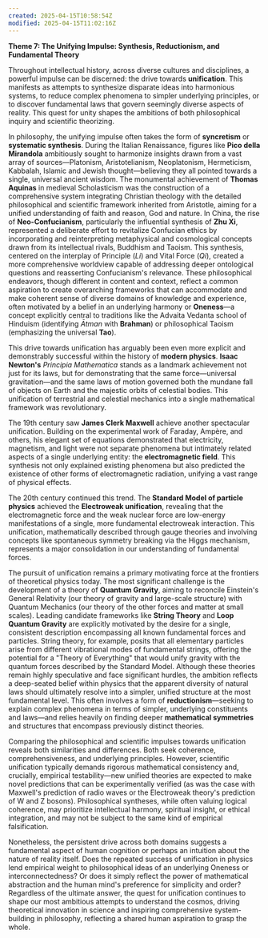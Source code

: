 ```yaml
---
created: 2025-04-15T10:58:54Z
modified: 2025-04-15T11:02:16Z
---
```


**Theme 7: The Unifying Impulse: Synthesis, Reductionism, and Fundamental Theory**

Throughout intellectual history, across diverse cultures and disciplines, a powerful impulse can be discerned: the drive towards **unification**. This manifests as attempts to synthesize disparate ideas into harmonious systems, to reduce complex phenomena to simpler underlying principles, or to discover fundamental laws that govern seemingly diverse aspects of reality. This quest for unity shapes the ambitions of both philosophical inquiry and scientific theorizing.

In philosophy, the unifying impulse often takes the form of **syncretism** or **systematic synthesis**. During the Italian Renaissance, figures like **Pico della Mirandola** ambitiously sought to harmonize insights drawn from a vast array of sources—Platonism, Aristotelianism, Neoplatonism, Hermeticism, Kabbalah, Islamic and Jewish thought—believing they all pointed towards a single, universal ancient wisdom. The monumental achievement of **Thomas Aquinas** in medieval Scholasticism was the construction of a comprehensive system integrating Christian theology with the detailed philosophical and scientific framework inherited from Aristotle, aiming for a unified understanding of faith and reason, God and nature. In China, the rise of **Neo-Confucianism**, particularly the influential synthesis of **Zhu Xi**, represented a deliberate effort to revitalize Confucian ethics by incorporating and reinterpreting metaphysical and cosmological concepts drawn from its intellectual rivals, Buddhism and Taoism. This synthesis, centered on the interplay of Principle (*Li*) and Vital Force (*Qi*), created a more comprehensive worldview capable of addressing deeper ontological questions and reasserting Confucianism's relevance. These philosophical endeavors, though different in content and context, reflect a common aspiration to create overarching frameworks that can accommodate and make coherent sense of diverse domains of knowledge and experience, often motivated by a belief in an underlying harmony or **Oneness**—a concept explicitly central to traditions like the Advaita Vedanta school of Hinduism (identifying *Ātman* with **Brahman**) or philosophical Taoism (emphasizing the universal **Tao**).

This drive towards unification has arguably been even more explicit and demonstrably successful within the history of **modern physics**. **Isaac Newton's** *Principia Mathematica* stands as a landmark achievement not just for its laws, but for demonstrating that the same force—universal gravitation—and the same laws of motion governed both the mundane fall of objects on Earth and the majestic orbits of celestial bodies. This unification of terrestrial and celestial mechanics into a single mathematical framework was revolutionary.

The 19th century saw **James Clerk Maxwell** achieve another spectacular unification. Building on the experimental work of Faraday, Ampère, and others, his elegant set of equations demonstrated that electricity, magnetism, and light were not separate phenomena but intimately related aspects of a single underlying entity: the **electromagnetic field**. This synthesis not only explained existing phenomena but also predicted the existence of other forms of electromagnetic radiation, unifying a vast range of physical effects.

The 20th century continued this trend. The **Standard Model of particle physics** achieved the **Electroweak unification**, revealing that the electromagnetic force and the weak nuclear force are low-energy manifestations of a single, more fundamental electroweak interaction. This unification, mathematically described through gauge theories and involving concepts like spontaneous symmetry breaking via the Higgs mechanism, represents a major consolidation in our understanding of fundamental forces.

The pursuit of unification remains a primary motivating force at the frontiers of theoretical physics today. The most significant challenge is the development of a theory of **Quantum Gravity**, aiming to reconcile Einstein's General Relativity (our theory of gravity and large-scale structure) with Quantum Mechanics (our theory of the other forces and matter at small scales). Leading candidate frameworks like **String Theory** and **Loop Quantum Gravity** are explicitly motivated by the desire for a single, consistent description encompassing all known fundamental forces and particles. String theory, for example, posits that all elementary particles arise from different vibrational modes of fundamental strings, offering the potential for a "Theory of Everything" that would unify gravity with the quantum forces described by the Standard Model. Although these theories remain highly speculative and face significant hurdles, the ambition reflects a deep-seated belief within physics that the apparent diversity of natural laws should ultimately resolve into a simpler, unified structure at the most fundamental level. This often involves a form of **reductionism**—seeking to explain complex phenomena in terms of simpler, underlying constituents and laws—and relies heavily on finding deeper **mathematical symmetries** and structures that encompass previously distinct theories.

Comparing the philosophical and scientific impulses towards unification reveals both similarities and differences. Both seek coherence, comprehensiveness, and underlying principles. However, scientific unification typically demands rigorous mathematical consistency and, crucially, empirical testability—new unified theories are expected to make novel predictions that can be experimentally verified (as was the case with Maxwell's prediction of radio waves or the Electroweak theory's prediction of W and Z bosons). Philosophical syntheses, while often valuing logical coherence, may prioritize intellectual harmony, spiritual insight, or ethical integration, and may not be subject to the same kind of empirical falsification.

Nonetheless, the persistent drive across both domains suggests a fundamental aspect of human cognition or perhaps an intuition about the nature of reality itself. Does the repeated success of unification in physics lend empirical weight to philosophical ideas of an underlying Oneness or interconnectedness? Or does it simply reflect the power of mathematical abstraction and the human mind's preference for simplicity and order? Regardless of the ultimate answer, the quest for unification continues to shape our most ambitious attempts to understand the cosmos, driving theoretical innovation in science and inspiring comprehensive system-building in philosophy, reflecting a shared human aspiration to grasp the whole.